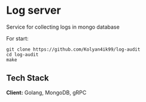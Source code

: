# Log server

Service for collecting logs in mongo database

For start:
   
    git clone https://github.com/Kolyan4ik99/log-audit
    cd log-audit
    make


## Tech Stack

**Client:** Golang, MongoDB, gRPC

